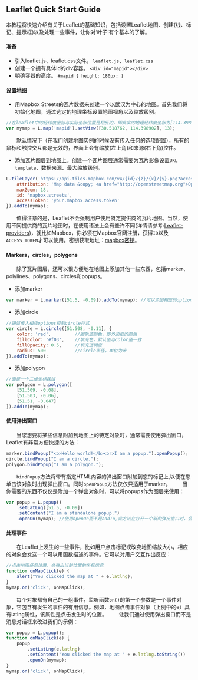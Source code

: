 ## Leaflet Quick Start Guide
本教程将快速介绍有关于Leaflet的基础知识，包括设置Leaflet地图、创建(线、标记、提示框)以及处理一些事件，让你对‘叶子’有个基本的了解。

#### 准备
- 引入leaflet.js、leaflet.css文件。
`leaflet.js`、`leaflet.css`
- 创建一个拥有具体id的div容器。
`<div id="mapid"></div>`
- 明确容器的高度。
`#mapid { height: 180px; }`

#### 设置地图
- 用Mapbox Streets的瓦片数据来创建一个以武汉为中心的地图。首先我们将初始化地图，通过选定的地理坐标设置地图视角以及缩放级别。
```javascript
//在leaflet中的经纬度坐标与实际坐标位置是相反的，即真实的地理经纬度坐标为[114.398902, 30.518762]
var mymap = L.map('mapid').setView([30.518762, 114.398902], 13);
```
&emsp;&emsp;默认情况下（在我们创建地图实例的时候没有传入任何的选项配置），所有的鼠标和触控交互都是无效的，界面上会有缩放(左上角)和来源(右下角)控件。

- 添加瓦片图层到地图上。创建一个瓦片图层通常需要为瓦片影像设置`URL template`、数据来源、最大缩放级别。
```javascript
L.tileLayer('https://api.tiles.mapbox.com/v4/{id}/{z}/{x}/{y}.png?access_token={accessToken}', {
    attribution: 'Map data &copy; <a href="http://openstreetmap.org">OpenStreetMap</a> contributors, <a href="http://creativecommons.org/licenses/by-sa/2.0/">CC-BY-SA</a>, Imagery © <a href="http://mapbox.com">Mapbox</a>',
    maxZoom: 18,
    id: 'mapbox.streets',
    accessToken: 'your.mapbox.access.token'
}).addTo(mymap);
```
&emsp;&emsp;值得注意的是，Leaflet不会强制用户使用特定提供商的瓦片地图。当然，使用不同提供商的瓦片地图时，在使用语法上会有些许不同(详情请参考:[Leaflet-providers](https://github.com/leaflet-extras/leaflet-providers))，就比如Mapbox，你必须在Mapbox官网注册，获得`ID`以及`ACCESS_TOKEN`才可以使用。密钥获取地址：[mapbox密钥](https://www.mapbox.com/account/access-tokens)。

#### Markers，circles，polygons
&emsp;&emsp;除了瓦片图层，还可以很方便地在地图上添加其他一些东西，包括marker、polylines、polygons、circles和popups。

- 添加marker
```javascript
var marker = L.marker([51.5, -0.09]).addTo(mymap); //可以添加相应的options
```
- 添加circle
```javascript
//通过传入相应options控制circle样式
var circle = L.circle([51.508, -0.11], {
    color: 'red',         //圈轨迹颜色，即外边框的颜色
    fillColor: '#f03',    //填充色，默认值与color值一致
    fillOpacity: 0.5,     //填充透明度
    radius: 500           //circle半径，单位为米
}).addTo(mymap);
```
- 添加polygon
```javascript
//面是一个二维坐标数组
var polygon = L.polygon([
    [51.509, -0.08],
    [51.503, -0.06],
    [51.51, -0.047]
]).addTo(mymap);
```
#### 使用弹出窗口
&emsp;&emsp;当您想要将某些信息附加到地图上的特定对象时，通常需要使用弹出窗口，Leaflet有非常方便快捷的方法：
```javascript
marker.bindPopup("<b>Hello world!</b><br>I am a popup.").openPopup();
circle.bindPopup("I am a circle.");
polygon.bindPopup("I am a polygon.");
```
&emsp;&emsp;`bindPopup`方法将带有指定HTML内容的弹出窗口附加到您的标记上,以便在您单击该对象时出现弹出窗口。同时`openPopup`方法仅仅只适用于marker。
&emsp;&emsp;当你需要的东西不仅仅是附加一个弹出对象时，可以将popups作为图层来使用：
```javascript
var popup = L.popup()
    .setLatLng([51.5, -0.09])
    .setContent("I am a standalone popup.")
    .openOn(mymap); //使用openOn而不是addTo,此方法在打开一个新的弹出窗口时，会自动关闭之前打开的弹出窗口
```
#### 处理事件
&emsp;&emsp;在Leaflet上发生的一些事件，比如用户点击标记或改变地图缩放大小，相应的对象会发送一个可以用函数描述的事件。它可以对用户交互作出反应：
```javascript
//点击地图任意位置，会弹出当前位置的坐标信息
function onMapClick(e) {
    alert("You clicked the map at " + e.latlng);
}
mymap.on('click', onMapClick);
```
&emsp;&emsp;每个对象都有自己的一组事件，监听函数`on()`的第一个参数是一个事件对象，它包含有发生的事件的有用信息。例如，地图点击事件对象（上例中的e）具有latlng属性，该属性是点击发生时的位置。
&emsp;&emsp;让我们通过使用弹出窗口而不是消息对话框来改进我们的示例：
```javascript
var popup = L.popup();
function onMapClick(e) {
    popup
        .setLatLng(e.latlng)
        .setContent("You clicked the map at " + e.latlng.toString())
        .openOn(mymap);
}
mymap.on('click', onMapClick);
```


